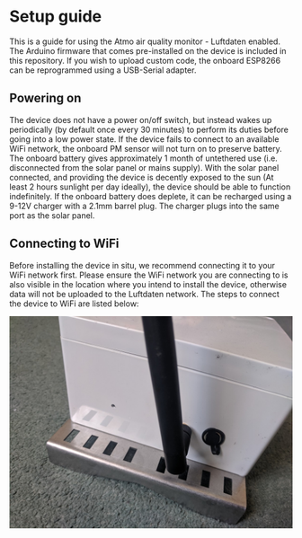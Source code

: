 # Setup guide
This is a guide for using the Atmo air quality monitor - Luftdaten enabled. The Arduino firmware that comes pre-installed on the device is included in this repository. If you wish to upload custom code, the onboard ESP8266 can be reprogrammed using a USB-Serial adapter.

## Powering on
The device does not have a power on/off switch, but instead wakes up periodically (by default once every 30 minutes) to perform its duties before going into a low power state. If the device fails to connect to an available WiFi network, the onboard PM sensor will not turn on to preserve battery. The onboard battery gives approximately 1 month of untethered use (i.e. disconnected from the solar panel or mains supply). With the solar panel connected, and providing the device is decently exposed to the sun (At least 2 hours sunlight per day ideally), the device should be able to function indefinitely. If the onboard battery does deplete, it can be recharged using a 9-12V charger with a 2.1mm barrel plug. The charger plugs into the same port as the solar panel.

## Connecting to WiFi
Before installing the device in situ, we recommend connecting it to your WiFi network first. Please ensure the WiFi network you are connecting to is also visible in the location where you intend to install the device, otherwise data will not be uploaded to the Luftdaten network. The steps to connect the device to WiFi are listed below:


![My image](images/hole1.jpg)
